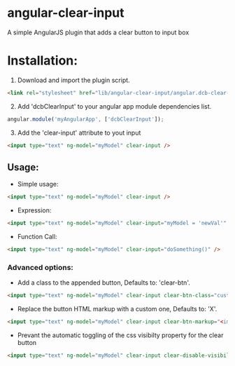 angular-clear-input
===================

A simple AngularJS plugin that adds a clear button to input box

# Installation:
1. Download and import the plugin script.
```html
<link rel="stylesheet" href="lib/angular-clear-input/angular.dcb-clear-input.min.js"/>
```
2. Add 'dcbClearInput' to your angular app module dependencies list.
```javascript
angular.module('myAngularApp', ['dcbClearInput']);
```
3. Add the 'clear-input' attribute to yout input
```html
<input type="text" ng-model="myModel" clear-input />
```

## Usage:
- Simple usage:
```html
<input type="text" ng-model="myModel" clear-input />
```

- Expression:
```html
<input type="text" ng-model="myModel" clear-input="myModel = 'newVal'" />
```

- Function Call:
```html
<input type="text" ng-model="myModel" clear-input="doSomething()" />
```

### Advanced options:
- Add a class to the appended button, Defaults to: 'clear-btn'.
```html
<input type="text" ng-model="myModel" clear-input clear-btn-class="custom-class" />
```

- Replace the button HTML markup with a custom one, Defaults to: '<span>X</span>'.
```html
<input type="text" ng-model="myModel" clear-input clear-btn-markup="<img src='clear.png' />" />
```

- Prevant the automatic toggling of the css visibilty property for the clear button
```html
<input type="text" ng-model="myModel" clear-input clear-disable-visibility="true" />
```